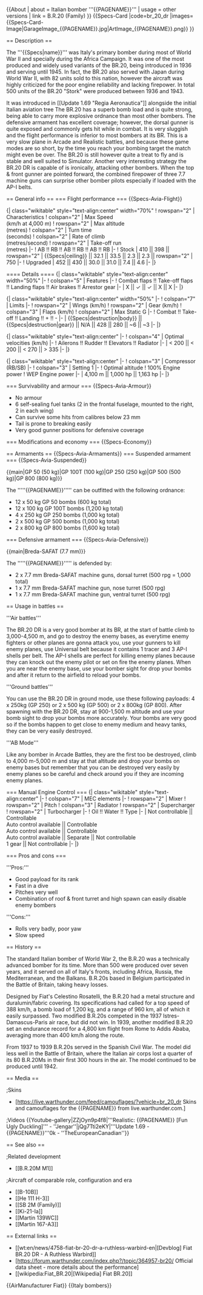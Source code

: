 {{About
| about = Italian bomber '''{{PAGENAME}}'''
| usage = other versions
| link = B.R.20 (Family)
}}
{{Specs-Card
|code=br_20_dr
|images={{Specs-Card-Image|GarageImage_{{PAGENAME}}.jpg|ArtImage_{{PAGENAME}}.png}}
}}

== Description ==
<!-- ''In the description, the first part should be about the history of and the creation and combat usage of the aircraft, as well as its key features. In the second part, tell the reader about the aircraft in the game. Insert a screenshot of the vehicle, so that if the novice player does not remember the vehicle by name, he will immediately understand what kind of vehicle the article is talking about.'' -->
The '''{{Specs|name}}''' was Italy's primary bomber during most of World War II and specially during the Africa Campaign. It was one of the most produced and widely used variants of the BR.20, being introduced in 1936 and serving until 1945. In fact, the BR.20 also served with Japan during World War II, with 82 units sold to this nation, however the aircraft was highly criticized for the poor engine reliability and lacking firepower. In total 500 units of the BR.20 "Stork" were produced between 1936 and 1943.

It was introduced in [[Update 1.69 "Regia Aeronautica"]] alongside the initial Italian aviation tree The BR.20 has a superb bomb load and is quite strong, being able to carry more explosive ordnance than most other bombers. The defensive armament has excellent coverage; however, the dorsal gunner is quite exposed and commonly gets hit while in combat. It is very sluggish and the flight performance is inferior to most bombers at its BR. This is a very slow plane in Arcade and Realistic battles, and because these game modes are so short, by the time you reach your bombing target the match might even be over. The BR.20 is still however quite a treat to fly and is stable and well suited to Simulator. Another very interesting strategy the BR.20 DR is capable of is ironically, attacking other bombers. When the top & front gunner are pointed forward, the combined firepower of three 7.7 machine guns can surprise other bomber pilots especially if loaded with the AP-I belts.

== General info ==
=== Flight performance ===
{{Specs-Avia-Flight}}
<!-- ''Describe how the aircraft behaves in the air. Speed, manoeuvrability, acceleration and allowable loads - these are the most important characteristics of the vehicle.'' -->

{| class="wikitable" style="text-align:center" width="70%"
! rowspan="2" | Characteristics
! colspan="2" | Max Speed<br>(km/h at 4,000 m)
! rowspan="2" | Max altitude<br>(metres)
! colspan="2" | Turn time<br>(seconds)
! colspan="2" | Rate of climb<br>(metres/second)
! rowspan="2" | Take-off run<br>(metres)
|-
! AB !! RB !! AB !! RB !! AB !! RB
|-
! Stock
| 410 || 398 || rowspan="2" | {{Specs|ceiling}} || 32.1 || 33.5 || 2.3 || 2.3 || rowspan="2" | 750
|-
! Upgraded
| 452 || 430 || 30.0 || 31.0 || 7.4 || 4.6
|-
|}

==== Details ====
{| class="wikitable" style="text-align:center" width="50%"
|-
! colspan="5" | Features
|-
! Combat flaps !! Take-off flaps !! Landing flaps !! Air brakes !! Arrestor gear
|-
| X || ✓ || ✓ || X || X     <!-- ✓ -->
|-
|}

{| class="wikitable" style="text-align:center" width="50%"
|-
! colspan="7" | Limits
|-
! rowspan="2" | Wings (km/h)
! rowspan="2" | Gear (km/h)
! colspan="3" | Flaps (km/h)
! colspan="2" | Max Static G
|-
! Combat !! Take-off !! Landing !! + !! -
|-
| {{Specs|destruction|body}} || {{Specs|destruction|gear}} || N/A || 428 || 280 || ~6 || ~3
|-
|}

{| class="wikitable" style="text-align:center"
|-
! colspan="4" | Optimal velocities (km/h)
|-
! Ailerons !! Rudder !! Elevators !! Radiator
|-
| < 200 || < 200 || < 270 || > 335
|-
|}

{| class="wikitable" style="text-align:center"
|-
! colspan="3" | Compressor (RB/SB)
|-
! colspan="3" | Setting 1
|-
! Optimal altitude
! 100% Engine power
! WEP Engine power
|-
| 4,100 m || 1,000 hp || 1,163 hp
|-
|}

=== Survivability and armour ===
{{Specs-Avia-Armour}}
<!-- ''Examine the survivability of the aircraft. Note how vulnerable the structure is and how secure the pilot is, whether the fuel tanks are armoured, etc. Describe the armour, if there is any, and also mention the vulnerability of other critical aircraft systems.'' -->

* No armour
* 6 self-sealing fuel tanks (2 in the frontal fuselage, mounted to the right, 2 in each wing)
* Can survive some hits from calibres below 23 mm 
* Tail is prone to breaking easily
* Very good gunner positions for defensive coverage

=== Modifications and economy ===
{{Specs-Economy}}

== Armaments ==
{{Specs-Avia-Armaments}}
=== Suspended armament ===
{{Specs-Avia-Suspended}}
<!-- ''Describe the aircraft's suspended armament: additional cannons under the wings, bombs, rockets and torpedoes. This section is especially important for bombers and attackers. If there is no suspended weaponry remove this subsection.'' -->
{{main|GP 50 (50 kg)|GP 100T (100 kg)|GP 250 (250 kg)|GP 500 (500 kg)|GP 800 (800 kg)}}

The '''''{{PAGENAME}}''''' can be outfitted with the following ordnance:

* 12 x 50 kg GP 50 bombs (600 kg total)
* 12 x 100 kg GP 100T bombs (1,200 kg total)
* 4 x 250 kg GP 250 bombs (1,000 kg total)
* 2 x 500 kg GP 500 bombs (1,000 kg total)
* 2 x 800 kg GP 800 bombs (1,600 kg total)

=== Defensive armament ===
{{Specs-Avia-Defensive}}
<!-- ''Defensive armament with turret machine guns or cannons, crewed by gunners. Examine the number of gunners and what belts or drums are better to use. If defensive weaponry is not available, remove this subsection.'' -->
{{main|Breda-SAFAT (7.7 mm)}}

The '''''{{PAGENAME}}''''' is defended by:

* 2 x 7.7 mm Breda-SAFAT machine guns, dorsal turret (500 rpg = 1,000 total)
* 1 x 7.7 mm Breda-SAFAT machine gun, nose turret (500 rpg)
* 1 x 7.7 mm Breda-SAFAT machine gun, ventral turret (500 rpg)

== Usage in battles ==
<!-- ''Describe the tactics of playing in the aircraft, the features of using aircraft in a team and advice on tactics. Refrain from creating a "guide" - do not impose a single point of view, but instead, give the reader food for thought. Examine the most dangerous enemies and give recommendations on fighting them. If necessary, note the specifics of the game in different modes (AB, RB, SB).'' -->
'''Air battles'''

The BR.20 DR is a very good bomber at its BR, at the start of battle climb to 3,000-4,500 m, and go to destroy the enemy bases, as everytime enemy fighters or other planes are gonna attack you, use your gunners to kill enemy planes, use Universal belt because it contains 1 tracer and 3 AP-I shells per belt. The AP-I shells are perfect for killing enemy planes because they can knock out the enemy pilot or set on fire the enemy planes. When you are near the enemy base, use your bomber sight for drop your bombs and after it return to the airfield to reload your bombs.

'''Ground battles'''

You can use the BR.20 DR in ground mode, use these following payloads: 4 x 250kg (GP 250) or 2 x 500 kg (GP 500) or 2 x 800kg (GP 800). After spawning with the BR.20 DR, stay at 900-1,500 m altitude and use your bomb sight to drop your bombs more accurately. Your bombs are very good so if the bombs happen to get close to enemy medium and heavy tanks, they can be very easily destroyed.

'''AB Mode'''

Like any bomber in Arcade Battles, they are the first too be destroyed, climb to 4,000 m-5,000 m and stay at that altitude and drop your bombs on enemy bases but remember that you can be destroyed very easily by enemy planes so be careful and check around you if they are incoming enemy planes.

=== Manual Engine Control ===
{| class="wikitable" style="text-align:center"
|-
! colspan="7" | MEC elements
|-
! rowspan="2" | Mixer
! rowspan="2" | Pitch
! colspan="3" | Radiator
! rowspan="2" | Supercharger
! rowspan="2" | Turbocharger
|-
! Oil !! Water !! Type
|-
| Not controllable || Controllable<br>Auto control available || Controllable<br>Auto control available || Controllable<br>Auto control available || Separate || Not controllable<br>1 gear || Not controllable
|-
|}

=== Pros and cons ===
<!-- ''Summarise and briefly evaluate the vehicle in terms of its characteristics and combat effectiveness. Mark its pros and cons in the bulleted list. Try not to use more than 6 points for each of the characteristics. Avoid using categorical definitions such as "bad", "good" and the like - use substitutions with softer forms such as "inadequate" and "effective".'' -->

'''Pros:'''

* Good payload for its rank
* Fast in a dive
* Pitches very well
* Combination of roof & front turret and high spawn can easily disable enemy bombers

'''Cons:'''

* Rolls very badly, poor yaw
* Slow speed

== History ==
<!-- ''Describe the history of the creation and combat usage of the aircraft in more detail than in the introduction. If the historical reference turns out to be too long, take it to a separate article, taking a link to the article about the vehicle and adding a block "/History" (example: <nowiki>https://wiki.warthunder.com/(Vehicle-name)/History</nowiki>) and add a link to it here using the <code>main</code> template. Be sure to reference text and sources by using <code><nowiki><ref></ref></nowiki></code>, as well as adding them at the end of the article with <code><nowiki><references /></nowiki></code>. This section may also include the vehicle's dev blog entry (if applicable) and the in-game encyclopedia description (under <code><nowiki>=== In-game description ===</nowiki></code>, also if applicable).'' -->
The standard Italian bomber of World War 2, the B.R.20 was a technically advanced bomber for its time. More than 500 were produced over seven years, and it served on all of Italy's fronts, including Africa, Russia, the Mediterranean, and the Balkans. B.R.20s based in Belgium participated in the Battle of Britain, taking heavy losses.

Designed by Fiat's Celestino Rosatelli, the B.R.20 had a metal structure and duralumin/fabric covering. Its specifications had called for a top speed of 388 km/h, a bomb load of 1,200 kg, and a range of 960 km, all of which it easily surpassed. Two modified B.R.20s competed in the 1937 Istres-Damascus-Paris air race, but did not win. In 1939, another modified B.R.20 set an endurance record for a 4,800 km flight from Rome to Addis Ababa, averaging more than 400 km/h along the route.

From 1937 to 1939 B.R.20s served in the Spanish Civil War. The model did less well in the Battle of Britain, where the Italian air corps lost a quarter of its 80 B.R.20Ms in their first 300 hours in the air. The model continued to be produced until 1942.

== Media ==
<!-- ''Excellent additions to the article would be video guides, screenshots from the game, and photos.'' -->

;Skins

* [https://live.warthunder.com/feed/camouflages/?vehicle=br_20_dr Skins and camouflages for the {{PAGENAME}} from live.warthunder.com.]

;Videos
{{Youtube-gallery|ZZjOyn9p4f8|'''Realistic: {{PAGENAME}} [Fun Ugly Duckling]''' - ''Jengar''|jQg7Tti2eKY|'''Update 1.69 - {{PAGENAME}}'''0k - ''TheEuropeanCanadian''}}

== See also ==
<!-- ''Links to the articles on the War Thunder Wiki that you think will be useful for the reader, for example:''
* ''reference to the series of the aircraft;''
* ''links to approximate analogues of other nations and research trees.'' -->

;Related development

* [[B.R.20M M1]]

;Aircraft of comparable role, configuration and era

* [[B-10B]]
* [[He 111 H-3]]
* [[SB 2M (Family)]]
* [[Ki-21-Ia]]
* [[Martin 139WC]]
* [[Martin 167-A3]]

== External links ==
<!-- ''Paste links to sources and external resources, such as:''
* ''topic on the official game forum;''
* ''other literature.'' -->

* [[wt:en/news/4758-fiat-br-20-dr-a-ruthless-warbird-en|[Devblog] Fiat BR.20 DR - A Ruthless Warbird]]
* [https://forum.warthunder.com/index.php?/topic/364957-br20/ Official data sheet - more details about the performance]
* [[wikipedia:Fiat_BR.20|[Wikipedia] Fiat BR.20]]

{{AirManufacturer Fiat}}
{{Italy bombers}}
